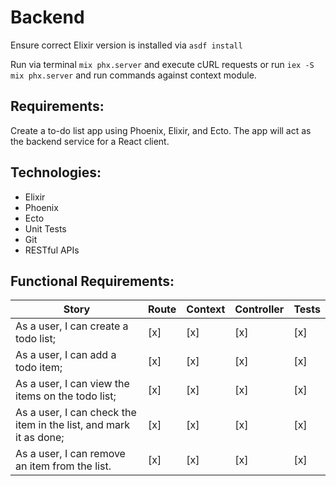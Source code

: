 # Backend

Ensure correct Elixir version is installed via `asdf install`

Run via terminal `mix phx.server` and execute cURL requests or run `iex -S mix phx.server` and run commands against context module.


## Requirements:

Create a to-do list app using Phoenix, Elixir, and Ecto. The app will act as the
backend service for a React client.

## Technologies:

- Elixir
- Phoenix
- Ecto
- Unit Tests
- Git
- RESTful APIs

## Functional Requirements:

| Story                                                             | Route | Context | Controller | Tests |
|-------------------------------------------------------------------|-------|---------|------------|-------|
| As a user, I can create a todo list;                              |  [x]  |   [x]   |     [x]    |  [x]  |
| As a user, I can add a todo item;                                 |  [x]  |   [x]   |     [x]    |  [x]  |
| As a user, I can view the items on the todo list;                 |  [x]  |   [x]   |     [x]    |  [x]  |
| As a user, I can check the item in the list, and mark it as done; |  [x]  |   [x]   |     [x]    |  [x]  |
| As a user, I can remove an item from the list.                    |  [x]  |   [x]   |     [x]    |  [x]  |
